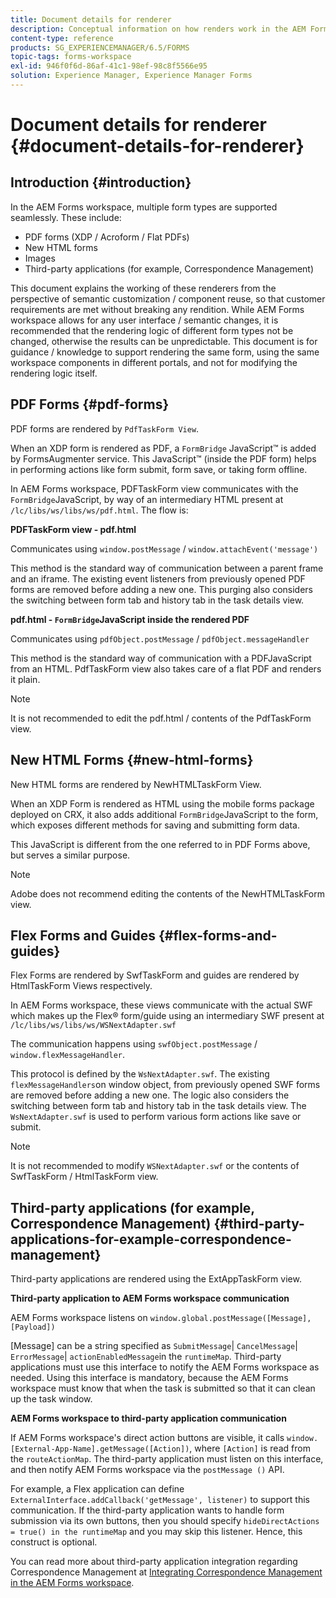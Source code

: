 ```yaml
---
title: Document details for renderer
description: Conceptual information on how renders work in the AEM Forms workspace to render the various supported form and file types.
content-type: reference
products: SG_EXPERIENCEMANAGER/6.5/FORMS
topic-tags: forms-workspace
exl-id: 946f0f6d-86af-41c1-98ef-98c8f5566e95
solution: Experience Manager, Experience Manager Forms
---
```

# Document details for renderer {#document-details-for-renderer}

## Introduction {#introduction}

In the AEM Forms workspace, multiple form types are supported seamlessly. These include:

* PDF forms (XDP / Acroform / Flat PDFs)
* New HTML forms
* Images
* Third-party applications (for example, Correspondence Management)

This document explains the working of these renderers from the perspective of semantic customization / component reuse, so that customer requirements are met without breaking any rendition. While AEM Forms workspace allows for any user interface / semantic changes, it is recommended that the rendering logic of different form types not be changed, otherwise the results can be unpredictable. This document is for guidance / knowledge to support rendering the same form, using the same workspace components in different portals, and not for modifying the rendering logic itself.

## PDF Forms {#pdf-forms}

PDF forms are rendered by `PdfTaskForm View`.

When an XDP form is rendered as PDF, a `FormBridge` JavaScript&trade; is added by FormsAugmenter service. This JavaScript&trade; (inside the PDF form) helps in performing actions like form submit, form save, or taking form offline.

In AEM Forms workspace, PDFTaskForm view communicates with the `FormBridge`JavaScript, by way of an intermediary HTML present at `/lc/libs/ws/libs/ws/pdf.html`. The flow is:

**PDFTaskForm view - pdf.html**

Communicates using `window.postMessage` / `window.attachEvent('message')`

This method is the standard way of communication between a parent frame and an iframe. The existing event listeners from previously opened PDF forms are removed before adding a new one. This purging also considers the switching between form tab and history tab in the task details view.

**pdf.html - `FormBridge`JavaScript inside the rendered PDF**

Communicates using `pdfObject.postMessage` / `pdfObject.messageHandler`

This method is the standard way of communication with a PDFJavaScript from an HTML. PdfTaskForm view also takes care of a flat PDF and renders it plain.

>[!NOTE]
>
>It is not recommended to edit the pdf.html / contents of the PdfTaskForm view.

## New HTML Forms {#new-html-forms}

New HTML forms are rendered by NewHTMLTaskForm View.

When an XDP Form is rendered as HTML using the mobile forms package deployed on CRX, it also adds additional `FormBridge`JavaScript to the form, which exposes different methods for saving and submitting form data.

This JavaScript is different from the one referred to in PDF Forms above, but serves a similar purpose.

>[!NOTE]
>
>Adobe does not recommend editing the contents of the NewHTMLTaskForm view.

## Flex Forms and Guides {#flex-forms-and-guides}

Flex Forms are rendered by SwfTaskForm and guides are rendered by HtmlTaskForm Views respectively.

In AEM Forms workspace, these views communicate with the actual SWF which makes up the Flex&reg; form/guide using an intermediary SWF present at `/lc/libs/ws/libs/ws/WSNextAdapter.swf`

The communication happens using `swfObject.postMessage` / `window.flexMessageHandler`.

This protocol is defined by the `WsNextAdapter.swf`. The existing `flexMessageHandlers`on window object, from previously opened SWF forms are removed before adding a new one. The logic also considers the switching between form tab and history tab in the task details view. The `WsNextAdapter.swf` is used to perform various form actions like save or submit.

>[!NOTE]
>
>It is not recommended to modify `WSNextAdapter.swf` or the contents of SwfTaskForm / HtmlTaskForm view.

## Third-party applications (for example, Correspondence Management) {#third-party-applications-for-example-correspondence-management}

Third-party applications are rendered using the ExtAppTaskForm view.

**Third-party application to AEM Forms workspace communication**

AEM Forms workspace listens on `window.global.postMessage([Message],[Payload])`

[Message] can be a string specified as `SubmitMessage`| `CancelMessage`| `ErrorMessage`| `actionEnabledMessage`in the `runtimeMap`. Third-party applications must use this interface to notify the AEM Forms workspace as needed. Using this interface is mandatory, because the AEM Forms workspace must know that when the task is submitted so that it can clean up the task window.

**AEM Forms workspace to third-party application communication**

If AEM Forms workspace's direct action buttons are visible, it calls `window.[External-App-Name].getMessage([Action])`, where `[Action]` is read from the `routeActionMap`. The third-party application must listen on this interface, and then notify AEM Forms workspace via the `postMessage ()` API.

For example, a Flex application can define `ExternalInterface.addCallback('getMessage', listener)` to support this communication. If the third-party application wants to handle form submission via its own buttons, then you should specify `hideDirectActions = true() in the runtimeMap` and you may skip this listener. Hence, this construct is optional.

You can read more about third-party application integration regarding Correspondence Management at [Integrating Correspondence Management in the AEM Forms workspace](/help/forms/using/integrating-correspondence-management-html-workspace.md).
